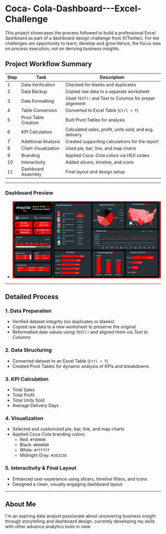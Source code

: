 # Coca- Cola-Dashboard---Excel-Challenge

This project showcases the process followed to build a professional Excel dashboard as part of a dashboard design challenge from X(Twitter). 
For me challenges are opportunity to learn, develop and grow.Hence,
the focus was on process execution, not on deriving business insights.

## Project Workflow Summary

| Step | Task                        | Description                                                |
|------|-----------------------------|------------------------------------------------------------|
| 1    | Data Verification           | Checked for blanks and duplicates                          |
| 2    | Data Backup                 | Copied raw data to a separate worksheet                    |
| 3    | Date Formatting             | Used `TEXT()` and Text to Columns for proper alignment     |
| 4    | Table Conversion            | Converted to Excel Table (`Ctrl + T`)                      |
| 5    | Pivot Table Creation        | Built Pivot Tables for analysis                            |
| 6    | KPI Calculation             | Calculated sales, profit, units sold, and avg. delivery    |
| 7    | Additional Analysis         | Created supporting calculations for the report             |
| 8    | Chart Visualization         | Used pie, bar, line, and map charts                        |
| 9    | Branding                    | Applied Coca-Cola colors via HEX codes                     |
| 10   | Interactivity               | Added slicers, timeline, and icons                         |
| 11   | Dashboard Assembly          | Final layout and design setup                              |

---

### Dashboard Preview
- ![Dashboard](Coke_.png)


---

## Detailed Process

### 1. Data Preparation  
- Verified dataset integrity (no duplicates or blanks)  
- Copied raw data to a new worksheet to preserve the original  
- Reformatted date values using `TEXT()` and aligned them via *Text to Columns*

### 2. Data Structuring  
- Converted dataset to an Excel Table (`Ctrl + T`)  
- Created Pivot Tables for dynamic analysis of KPIs and breakdowns

### 3. KPI Calculation  
- Total Sales  
- Total Profit  
- Total Units Sold  
- Average Delivery Days

### 4. Visualization  
- Selected and customized pie, bar, line, and map charts  
- Applied Coca-Cola branding colors:
  - Red: `#f40000`  
  - Black: `#000000`  
  - White: `#ffffff`  
  - Midnight Gray: `#263238`

### 5. Interactivity & Final Layout  
- Enhanced user experience using slicers, timeline filters, and icons  
- Designed a clean, visually engaging dashboard layout

---

## About Me
I'm an aspiring data analyst passionate about uncovering business insight through storytelling and dashboard design.
currently developing my skills with other advance analytics tools  in view.
